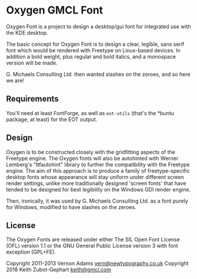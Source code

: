 # Oxygen GMCL Font

Oxygen Font is a project to design a desktop/gui font for integrated
use with the KDE desktop.

The basic concept for Oxygen Font is to design a clear, legible, sans
serif font which would be rendered with Freetype on Linux-based
devices. In addition a bold weight, plus regular and bold italics, and
a monospace version will be made.

G. Michaels Consulting Ltd. then wanted slashes on the zeroes, and so
here we are!

## Requirements

You'll need at least FontForge, as well as `eot-utils` (that's the *buntu
package, at least) for the EOT output.

## Design

Oxygen is to be constructed closely with the gridfitting aspects of
the Freetype engine. The Oxygen fonts will also be autohinted with
Werner Lemberg's "ttfautohint" library to further the compatibility
with the Freetype engine. The aim of this approach is to produce a
family of freetype-specific desktop fonts whose appearance will stay
uniform under different screen render settings, unlike more
traditionally designed 'screen fonts' that have tended to be designed
for best legibility on the Windows GDI render engine.

Then, ironically, it was used by G. Michaels Consulting Ltd. as a font
purely for Windows, modified to have slashes on the zeroes.

## License

The Oxygen Fonts are released under either The SIL Open Font License
(OFL) version 1.1 or the GNU General Public License version 3 with
font exception (GPL+FE).

Copyright 2011-2013 Vernon Adams <vern@newtypography.co.uk>
Copyright 2018 Keith Zubot-Gephart <keith@gmcl.com>
